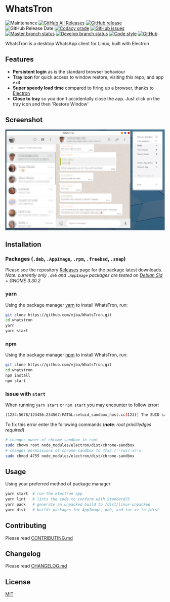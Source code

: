 # WhatsTron

![Maintenance](https://img.shields.io/maintenance/yes/2019.svg)
[![GitHub All Releases](https://img.shields.io/github/downloads/vjba/whatstron/total.svg)](https://github.com/vjba/whatstron/releases/latest)
[![GitHub release](https://img.shields.io/github/release/vjba/whatstron.svg)](https://github.com/vjba/whatstron/releases/latest)
![GitHub Release Date](https://img.shields.io/github/release-date/vjba/whatstron.svg)
[![Codacy grade](https://img.shields.io/codacy/grade/9374f413c95a4718b65ac087f64be33d)](https://app.codacy.com/project/vjba/whatstron/dashboard)
[![GitHub issues](https://img.shields.io/github/issues/vjba/whatstron.svg)](https://github.com/vjba/whatstron/issues)
[![Master branch status](https://img.shields.io/travis/vjba/whatstron/master.svg?label=master)](https://travis-ci.org/vjba/whatstron/branches)
[![Develop branch status](https://img.shields.io/travis/vjba/whatstron/develop.svg?label=develop)](https://travis-ci.org/vjba/whatstron/branches)
[![Code style](https://img.shields.io/badge/code%20style-standard-brightgreen.svg)](https://standardjs.com/)
[![GitHub](https://img.shields.io/github/license/vjba/whatstron.svg)](https://github.com/vjba/whatstron/blob/develop/LICENSE.md)

WhatsTron is a desktop WhatsApp client for Linux, built with Electron

## Features

* **Persistent login** as is the standard browser behaviour
* **Tray icon** for quick access to window restore, visiting this repo, and app exit
* **Super speedy load time** compared to firing up a browser, thanks to [Electron](https://electronjs.org)
* **Close to tray** so you don't accidentally close the app. Just click on the tray icon and then 'Restore Window'

## Screenshot

![Screenshot](./assets/screenshot-1.1.2.png)

## Installation

### Packages (`.deb`, `.AppImage`, `.rpm`, `.freebsd`, `.snap`)

Please see the repository [Releases](https://github.com/vjba/whatstron/releases/latest) page for the package latest downloads. *Note: currently only `.deb` and `.AppImage` packages are tested on [Debian Sid](https://wiki.debian.org/DebianUnstable) + GNOME 3.30.2*

### yarn

Using the package manager [yarn](https://yarnpkg.com/en/docs/getting-started) to install WhatsTron, run:

```bash
git clone https://github.com/vjba/WhatsTron.git
cd whatstron
yarn
yarn start
```

### npm

Using the package manager [npm](https://www.npmjs.com/get-npm) to install WhatsTron, run:

```bash
git clone https://github.com/vjba/WhatsTron.git
cd whatstron
npm install
npm start
```

### Issue with `start`

When running `yarn start` or `npm start` you may encounter to follow error:

```bash
[1234:5678/123456.234567:FATAL:setuid_sandbox_host.cc(123)] The SUID sandbox helper binary was found, but is not configured correctly. Rather than run without sandboxing Im aborting now. You need to make sure that /home/user/whatstron/node_modules/electron/dist/chrome-sandbox is owned by root and has mode 4755.
```

To fix this error enter the following commands (***note***: _root privililedges required_)

```bash
# changes owner of chrome-sandbox to root
sudo chown root node_modules/electron/dist/chrome-sandbox
# changes permissions of chrome-sandbox to 4755 / -rwsr-xr-x
sudo chmod 4755 node_modules/electron/dist/chrome-sandbox
```

## Usage

Using your preferred method of package manager:

```bash
yarn start  # run the electron app
yarn lint   # lints the code to conform with StandardJS
yarn pack   # generate an unpacked build to /dist/linux-unpacked
yarn dist   # builds packages for AppImage, deb, and tar.xz to /dist
```

## Contributing

Please read [CONTRIBUTING.md](./CONTRIBUTING.md)

## Changelog

Please read [CHANGELOG.md](./CHANGELOG.md)

## License

[MIT](./LICENSE.md)
